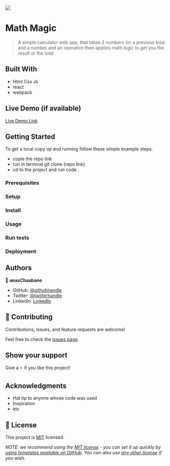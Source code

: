 ![](https://img.shields.io/badge/Microverse-blueviolet)

# Math Magic 

> A simple calculator web app, that takes 2 numbers (or a previous total and a numbe)   and an operation then applies math logic to get you the result or the total 


## Built With

- Html Css Js
- react
- webpack 

## Live Demo (if available)

[Live Demo Link](https://6325ae11fcbd02398dda82b3--math-magicians-react001.netlify.app)


## Getting Started


To get a local copy up and running follow these simple example steps.

- copie the repo link 
- run in terminal git clone (repo link)
- cd to the project and run code . 

### Prerequisites

### Setup

### Install

### Usage

### Run tests

### Deployment



## Authors

👤 **anasChaabane**

- GitHub: [@githubhandle](https://github.com/githubhandle)
- Twitter: [@twitterhandle](https://twitter.com/twitterhandle)
- LinkedIn: [LinkedIn](https://linkedin.com/in/linkedinhandle)


## 🤝 Contributing

Contributions, issues, and feature requests are welcome!

Feel free to check the [issues page](../../issues/).

## Show your support

Give a ⭐️ if you like this project!

## Acknowledgments

- Hat tip to anyone whose code was used
- Inspiration
- etc

## 📝 License

This project is [MIT](./LICENSE) licensed.

_NOTE: we recommend using the [MIT license](https://choosealicense.com/licenses/mit/) - you can set it up quickly by [using templates available on GitHub](https://docs.github.com/en/communities/setting-up-your-project-for-healthy-contributions/adding-a-license-to-a-repository). You can also use [any other license](https://choosealicense.com/licenses/) if you wish._
